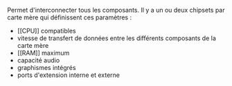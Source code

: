 Permet d'interconnecter tous les composants. Il y a un ou deux chipsets par carte mère qui définissent ces paramètres : 
- [[CPU]] compatibles
- vitesse de transfert de données entre les différents composants de la carte mère
- [[RAM]] maximum
- capacité audio
- graphismes intégrés
- ports d'extension interne et externe